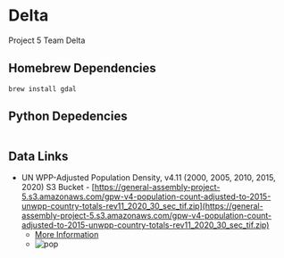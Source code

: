 # Delta
Project 5 Team Delta


## Homebrew Dependencies

```
brew install gdal
```

## Python Depedencies

```
```


## Data Links

* UN WPP-Adjusted Population Density, v4.11 (2000, 2005, 2010, 2015, 2020) S3 Bucket - [https://general-assembly-project-5.s3.amazonaws.com/gpw-v4-population-count-adjusted-to-2015-unwpp-country-totals-rev11_2020_30_sec_tif.zip](https://general-assembly-project-5.s3.amazonaws.com/gpw-v4-population-count-adjusted-to-2015-unwpp-country-totals-rev11_2020_30_sec_tif.zip)
  * [More Information](https://sedac.ciesin.columbia.edu/data/set/gpw-v4-population-density-adjusted-to-2015-unwpp-country-totals-rev11)
  * ![pop](https://media.git.generalassemb.ly/user/25033/files/2b325c00-49cf-11ea-85cb-38d2c532111f)
